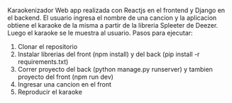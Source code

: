 Karaokenizador
Web app realizada con Reactjs en el frontend y Django en el backend. 
El usuario ingresa el nombre de una cancion y la aplicacion obtiene el karaoke de la misma a partir de la libreria Spleeter de Deezer. Luego el karaoke se le muestra al usuario.
Pasos para ejecutar:
1) Clonar el repositorio
2) Instalar librerias del front (npm install) y del back (pip install -r requirements.txt)
3) Correr proyecto del back (python manage.py runserver) y tambien proyecto del front (npm run dev)
4) Ingresar una cancion en el front
5) Reproducir el karaoke
